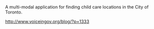 A multi-modal application for finding child care locations in the City of Toronto.

http://www.voiceingov.org/blog/?p=1333
